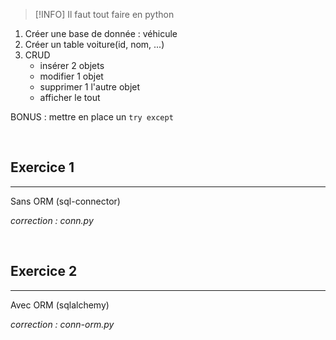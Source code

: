 > [!INFO] Il faut tout faire en python

1. Créer une base de donnée : véhicule
2. Créer un table voiture(id, nom, ...)
3. CRUD
	- insérer 2 objets
	- modifier 1 objet
	- supprimer 1 l'autre objet
	- afficher le tout

BONUS : mettre en place un `try except`

<br>

## Exercice 1

---

Sans ORM (sql-connector)

_correction : conn.py_

<br>

## Exercice 2

---

Avec ORM (sqlalchemy)

_correction : conn-orm.py_